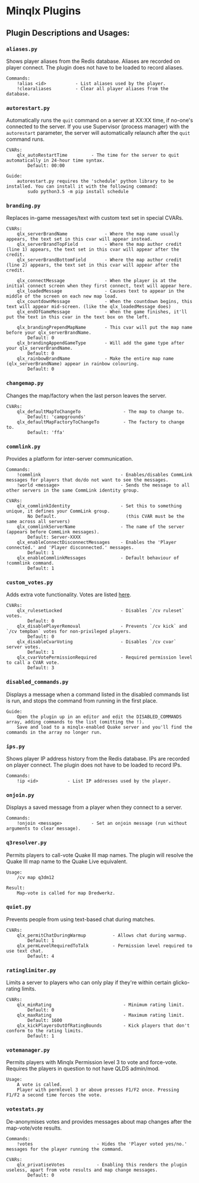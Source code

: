 # Minqlx Plugins
## Plugin Descriptions and Usages:


### `aliases.py`
Shows player aliases from the Redis database. Aliases are recorded on player connect. The plugin does not have to be loaded to record aliases.
```
Commands:
    !alias <id>           - List aliases used by the player.
    !clearaliases         - Clear all player aliases from the database.
```

### `autorestart.py`
Automatically runs the `quit` command on a server at XX:XX time, if no-one's connected to the server.
If you use Supervisor (process manager) with the `autorestart` parameter, the server will automatically relaunch after the `quit` command runs.
```
CVARs:
    qlx_autoRestartTime         - The time for the server to quit automatically in 24-hour time syntax.
        Default: 00:00

Guide:
    autorestart.py requires the 'schedule' python library to be installed. You can install it with the following command:
        sudo python3.5 -m pip install schedule
```

### `branding.py`
Replaces in-game messages/text with custom text set in special CVARs.
```
CVARs:
    qlx_serverBrandName              - Where the map name usually appears, the text set in this cvar will appear instead.
    qlx_serverBrandTopField          - Where the map author credit (line 1) appears, the text set in this cvar will appear after the credit.
    qlx_serverBrandBottomField       - Where the map author credit (line 2) appears, the text set in this cvar will appear after the credit.

    qlx_connectMessage               - When the player is at the initial connect screen when they first connect, text will appear here.
    qlx_loadedMessage                - Causes text to appear in the middle of the screen on each new map load.
    qlx_countdownMessage             - When the countdown begins, this text will appear mid-screen. (like the qlx_loadedMessage does)
    qlx_endOfGameMessage             - When the game finishes, it'll put the text in this cvar in the text box on the left.

    qlx_brandingPrependMapName       - This cvar will put the map name before your qlx_serverBrandName.                     
        Default: 0
    qlx_brandingAppendGameType       - Will add the game type after your qlx_serverBrandName.                               
        Default: 0
    qlx_rainbowBrandName             - Make the entire map name (qlx_serverBrandName) appear in rainbow colouring.          
        Default: 0
```

### `changemap.py`
Changes the map/factory when the last person leaves the server.
```
CVARs:
    qlx_defaultMapToChangeTo                - The map to change to.
        Default: 'campgrounds'
    qlx_defaultMapFactoryToChangeTo         - The factory to change to.
        Default: 'ffa'
```

### `commlink.py`
Provides a platform for inter-server communication.
```
Commands:
    !commlink                              - Enables/disables CommLink messages for players that do/do not want to see the messages.
    !world <message>                       - Sends the message to all other servers in the same CommLink identity group.

CVARs:
    qlx_commlinkIdentity                   - Set this to something unique, it defines your CommLink group.
        No Default.                          (this CVAR must be the same across all servers)
    qlx_commlinkServerName                 - The name of the server (appears before CommLink messages).
        Default: Server-XXXX
    qlx_enableConnectDisconnectMessages    - Enables the 'Player connected.' and 'Player disconnected.' messages.
        Default: 1
    qlx_enableCommlinkMessages             - Default behaviour of !commlink command.
        Default: 1
```

### `custom_votes.py`
Adds extra vote functionality.
Votes are listed [here](http://tomtecsolutions.com.au/thepurgery/index.php?title=Special_votes).
```
CVARs:
    qlx_rulesetLocked                      - Disables `/cv ruleset` votes.
        Default: 0
    qlx_disablePlayerRemoval               - Prevents `/cv kick` and `/cv tempban` votes for non-privileged players.
        Default: 0
    qlx_disableCvarVoting                  - Disables `/cv cvar` server votes.
        Default: 1
    qlx_cvarVotePermissionRequired         - Required permission level to call a CVAR vote.
        Default: 3
```

### `disabled_commands.py`
Displays a message when a command listed in the disabled commands list is run, and stops the command from running in the first place.
```
Guide:
    Open the plugin up in an editor and edit the DISABLED_COMMANDS array, adding commands to the list (omitting the !).
    Save and load to a minqlx-enabled Quake server and you'll find the commands in the array no longer run.
```

### `ips.py`
Shows player IP address history from the Redis database. IPs are recorded on player connect. The plugin does not have to be loaded to record IPs.
```
Commands:
    !ip <id>           - List IP addresses used by the player.
```

### `onjoin.py`
Displays a saved message from a player when they connect to a server.
```
Commands:
    !onjoin <message>           - Set an onjoin message (run without arguments to clear message).
```

### `q3resolver.py`
Permits players to call-vote Quake III map names.
The plugin will resolve the Quake III map name to the Quake Live equivalent.
```
Usage:
    /cv map q3dm12

Result:
    Map-vote is called for map Dredwerkz.
```

### `quiet.py`
Prevents people from using text-based chat during matches.
```
CVARs:
    qlx_permitChatDuringWarmup          - Allows chat during warmup.
        Default: 1
    qlx_permLevelRequiredToTalk         - Permission level required to use text chat.
        Default: 4
```

### `ratinglimiter.py`
Limits a server to players who can only play if they're within certain glicko-rating limits.
```
CVARs:
    qlx_minRating                           - Minimum rating limit.
        Default: 0
    qlx_maxRating                           - Maximum rating limit.
        Default: 1600
    qlx_kickPlayersOutOfRatingBounds        - Kick players that don't conform to the rating limits.
        Default: 1
```

### `votemanager.py`
Permits players with Minqlx Permission level 3 to vote and force-vote.
Requires the players in question to not have QLDS admin/mod.
```
Usage:
    A vote is called.
    Player with permlevel 3 or above presses F1/F2 once. Pressing F1/F2 a second time forces the vote.
```

### `votestats.py`
De-anonymises votes and provides messages about map changes after the map-vote/vote results.
```
Commands:
    !votes                        - Hides the 'Player voted yes/no.' messages for the player running the command.

CVARs:
    qlx_privatiseVotes            - Enabling this renders the plugin useless, apart from vote results and map change messages.
        Default: 0
```
